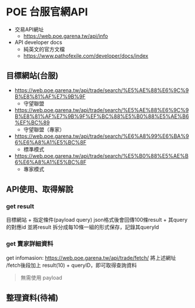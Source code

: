 # POE 台服官網API
- 交易API網址
  - https://web.poe.garena.tw/api/info
- API developer docs
  - 純英文的官方文檔
  - https://www.pathofexile.com/developer/docs/index
## 目標網站(台服)
- https://web.poe.garena.tw/api/trade/search/%E5%AE%88%E6%9C%9B%E8%81%AF%E7%9B%9F
  - 守望聯盟
- https://web.poe.garena.tw/api/trade/search/%E5%AE%88%E6%9C%9B%E8%81%AF%E7%9B%9F%EF%BC%88%E5%B0%88%E5%AE%B6%EF%BC%89
  - 守望聯盟（專家）
- https://web.poe.garena.tw/api/trade/search/%E6%A8%99%E6%BA%96%E6%A8%A1%E5%BC%8F
  - 標準模式
- https://web.poe.garena.tw/api/trade/search/%E5%B0%88%E5%AE%B6%E6%A8%A1%E5%BC%8F
  - 專家模式
## API使用、取得解說
### get result
目標網站 + 指定條件(payload query) json格式後會回傳100條result + 其query 的對應id
並將result 拆分成每10條一組的形式保存，記錄其queryId
### get 賣家詳細資料
get infomasion: https://web.poe.garena.tw/api/trade/fetch/
將上述網址 /fetch後段加上 result(10) + queryID，即可取得查詢資料
>無需使用 payload
## 整理資料(待補)